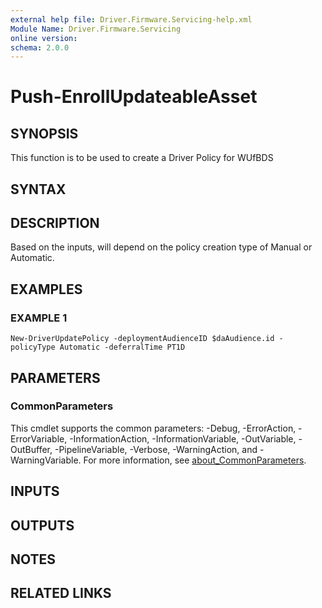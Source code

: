 ```yaml
---
external help file: Driver.Firmware.Servicing-help.xml
Module Name: Driver.Firmware.Servicing
online version:
schema: 2.0.0
---
```


# Push-EnrollUpdateableAsset

## SYNOPSIS
This function is to be used to create a Driver Policy for WUfBDS

## SYNTAX

## DESCRIPTION
Based on the inputs, will depend on the policy creation type of Manual or Automatic.

## EXAMPLES

### EXAMPLE 1
```
New-DriverUpdatePolicy -deploymentAudienceID $daAudience.id -policyType Automatic -deferralTime PT1D
```

## PARAMETERS

### CommonParameters
This cmdlet supports the common parameters: -Debug, -ErrorAction, -ErrorVariable, -InformationAction, -InformationVariable, -OutVariable, -OutBuffer, -PipelineVariable, -Verbose, -WarningAction, and -WarningVariable. For more information, see [about_CommonParameters](http://go.microsoft.com/fwlink/?LinkID=113216).

## INPUTS

## OUTPUTS

## NOTES

## RELATED LINKS
